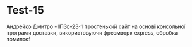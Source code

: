 # Test-15
Андрейко Дмитро - ІПЗс-23-1 
простенький сайт на основі консольної програми доставки, використовуючи фреємворк express, обробка помилок!
